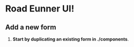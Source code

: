 # Road Eunner UI!

## Add a new form
1. **Start by duplicating an existing form in ./components**. 

